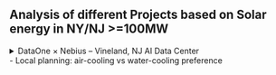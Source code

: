 ## Analysis of different Projects based on Solar energy in NY/NJ >=100MW 

<details>
<summary>DataOne × Nebius – Vineland, NJ AI Data Center</summary>
  
# DataOne × Nebius – Vineland, NJ AI Data Center (Up to 300 MW)

> **Purpose of this document:**  
> I want to understand **how this data center will really work**, what DataOne builds, how Nebius uses it, what the local utility (VMEU) controls, and which unknowns I need answered to reduce risk before any commitment.

---

## 📍 Project Overview
- **Location:** 805 Sheridan Avenue, Vineland, New Jersey, USA  
- **Developer / Owner:** **DataOne** (site developer and infrastructure operator)  
- **Anchor Tenant:** **Nebius** – AI cloud company running GPU clusters  
- **Total Planned IT Load:** **Up to 300 MW** (Phase 1 ≈ 100 MW; expandable with utility upgrades)  
- **Go-Live Goal:** First capacity ~**Summer 2025** (developer cites ~20-week first phase build)

---

## 🏗 Roles & Responsibilities

| Actor | What They Own / Lead |
|-------|---------------------|
| **DataOne** | Land & permits, on-site solar & BESS, customer substation & MV/LV distribution, UPS, cooling plants, shells/MEP, facility & energy operations, interconnection negotiation |
| **Nebius** | GPU/AI servers, racks, high-speed network & storage, AI platform & customers |
| **VMEU (Vineland Municipal Electric Utility)** | Grants interconnection, sets import/export caps, applies tariffs & standby charges, maintains grid reliability |
| **EPC/Contractors** | Build shells, MEP, substation, PV/BESS yards, liquid cooling plants |
| **Carriers/ISPs** | Diverse fiber paths to Secaucus, 60 Hudson, 111 8th (NYC/NJ network hubs) |

---

## ⚡ Power Architecture

### Behind-the-Meter (BTM)
- **Solar PV + Battery Energy Storage (BESS)** inside the campus fence feed IT loads first.  
- **Grid tie** remains for backup and to supplement supply.  
- BTM **does not mean off-grid** — the project still needs a **formal interconnection agreement** with VMEU.

### Distributed Generation (DG) Limits
- **Current VMEU published caps:**  
  - ≤ 4 MW per DG project (≤ 2 MW if net-metered)  
  - System-wide DG total ≤ 50 MW  
- Our site: **100–300 MW** → **way outside normal rules** → requires **custom engineering studies and a special interconnection contract**.

### Tariff / Cost of Power
- **Imports:** billed under a **large-load or custom tariff** (NJ bill A5462 pushes for a ≥100 MW data-center class).  
- **Exports:** only if VMEU allows; otherwise plant is “non-export.”  
- Tariff defines **standby/demand charges**, **power factor rules**, and how credits (if any) for renewable energy are handled.

---

## 🌡 Cooling System

- **Rack power:** 60 – 500 kW each → **liquid cooling required**.
- **IT side:** direct-to-chip cold plates; immersion possible for extreme loads.  
- **CDUs:** isolate IT coolant from facility loop.  
- **Facility loop:** warm-water (≈35 – 45 °C) for efficient heat rejection.  
- **Heat rejection:** **dry or hybrid-dry coolers** (low water use, air-based) — confirmed by local planning notes.  
- **Heat recovery:** planned; can supply nearby industrial or building loads.  
- **Controls:** BMS/DCIM + EMS/SCADA dispatch energy and cooling safely.  
- **Commissioning:** leak detection, black-start, thermal soak tests.

---

## 🚀 Phased Growth Plan

| Phase | IT Load | How Powered | Notes |
|-------|---------|-------------|-------|
| **Phase 1 (2025)** | ~100 MW | On-site PV & BESS plus limited grid import | Allows early go-live while grid upgrades catch up |
| **Phase 2–3** | → 300 MW | Expanded PV/BESS + increased grid import as VMEU builds substation/feeders | Needs signed custom interconnection & tariff clarity |

---

## 🛠 Implementation Workflow

1. **Planning & Permitting** – land/zoning/environmental approvals, DG studies with VMEU  
2. **Design** –  
   - *DataOne:* campus layout, BTM power plant, substation, liquid cooling, network rooms  
   - *Nebius:* rack density & IT architecture  
3. **Construction** – precast shells, PV fields, BESS, MV distribution, UPS, cooling yards  
4. **Commissioning** – power plant & grid tie, cooling IST, protection & SCADA testing  
5. **IT Install (Nebius)** – GPU racks, fabric, storage  
6. **Operations** – DataOne runs facilities & energy, Nebius runs AI, VMEU handles grid billing/reliability

---

## ❓ Key Questions I Need Answered

### Power & Grid
- **Import caps** per phase? (MW and timing)  
- **Export policy:** non-export or limited export allowed?  
- **Who pays for substation / feeder upgrades?**  
- **Islanding ability:** how long can Phase 1 run on PV+BESS alone?  
- **Protection settings & telemetry** required by VMEU?  
- **REC / renewable attribute ownership** (DataOne vs Nebius)?

### Tariff & Costs
- Which **large-load tariff** or **special data-center tariff** (A5462) will apply?  
- How are **standby and demand charges** calculated?  
- Are there **credits or incentives** for waste-heat recovery or high efficiency?

### Cooling
- Exact **split** of cold-plate vs immersion per hall?  
- **Supply/return temperatures** on the facility loop?  
- **Dry vs hybrid-dry** coolers: vendor, design ambient temp, water use profile?  
- Details of the **heat-recovery** use case (MW thermal, offtaker)?  
- **PUE & WUE targets** by phase?

### Network
- Confirm **diverse fiber paths** and latency to Secaucus/60 Hudson/111 8th.  
- Who owns/manage **meet-me rooms** and cross-connects?

### Construction / Supply Chain
- Lead times for **transformers, switchgear, UPS, BESS, CDUs, dry coolers**?  
- Frame agreements or phased deliveries to avoid delays?

---

## ⚠️ Major Risks

| Risk | Impact | Mitigation |
|------|--------|-----------|
| Utility interconnection delays | Can stall Phase 2/3 capacity | Early custom agreement & fund upgrades |
| Tariff uncertainty | Cost overruns | Track NJ A5462, lock option clauses |
| Cooling tech mismatch | Limits GPU density | Pilot small pod, validate before full rollout |
| Equipment lead times | Schedule slip | Pre-order long-lead gear, modular build |
| Network single path | Outages | Require two diverse fiber routes & SLAs |

---

## 🏆 Success Markers for Phase 1
- ~100 MW IT live by **Summer 2025**.  
- PV & BESS producing majority of daytime power; **non-export logic** proven.  
- Import cap from VMEU sufficient for worst-case weather.  
- PUE and WUE at or better than design targets.  
- Dual diverse fiber fully operational.  

---

## 📚 References
- Nebius blog (Mar 2025): 300 MW region, **behind-the-meter** strategy, **energy-efficient cooling & heat recovery**  
- DCD (Mar 2025): DataOne’s **20-week first phase** build  
- VMEU DG Interconnection Rules: **≤4 MW/project, 50 MW system cap**  
- NJ Bill **A5462**: ≥100 MW data center tariff initiative

</details>
- Local planning: air-cooling vs water-cooling preference

